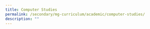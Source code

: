 ```yaml
---
title: Computer Studies
permalink: /secondary/mg-curriculum/academic/computer-studies/
description: ""
---
```

